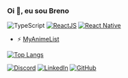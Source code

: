 ### Oi 👋, eu sou Breno

![TypeScript](https://img.shields.io/badge/typescript-%23007ACC.svg?style=for-the-badge&logo=typescript&logoColor=white) [<img src='https://img.shields.io/badge/React-20232A?style=for-the-badge&logo=react&logoColor=61DAFB' alt='ReactJS' />](https://reactjs.org/) [<img src='https://img.shields.io/badge/React_Native-20232A?style=for-the-badge&logo=react&logoColor=61DAFB' alt='React Native'/>](https://reactnative.dev/)

- ⚡ [MyAnimeList](https://myanimelist.net/profile/VDRBreno) 

[![Top Langs](https://github-readme-stats.vercel.app/api/top-langs/?username=VDRBreno&layout=compact&theme=react)](https://github.com/anuraghazra/github-readme-stats)

  [<img src='https://img.shields.io/badge/Discord-7289DA?style=for-the-badge&logo=discord&logoColor=white' alt='Discord' />](https://discord.com/users/604416432771563530) [<img src='https://img.shields.io/badge/LinkedIn-0077B5?style=for-the-badge&logo=linkedin&logoColor=white' alt='LinkedIn' />](https://www.linkedin.com/in/breno-vitor/) [<img src='https://img.shields.io/badge/GitHub-100000?style=for-the-badge&logo=github&logoColor=white' alt='GitHub' />](https://github.com/VDRBreno)
